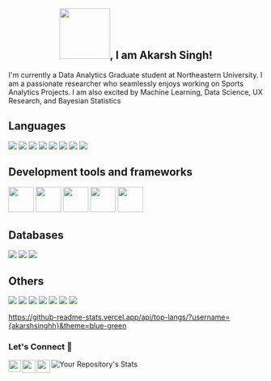 <h2 align="center"><img src="https://c.tenor.com/kjVHIVqP6pAAAAAC/hello-rainbow-text.gif" width="100px">, I am Akarsh Singh!</h2>

I'm currently a Data Analytics Graduate student at Northeastern University. I am a passionate researcher who seamlessly enjoys working on Sports Analytics Projects. I am also excited by Machine Learning, Data Science, UX Research, and Bayesian Statistics 


## Languages 
<span><img src="https://img.shields.io/badge/python-3670A0?style=for-the-badge&logo=python&logoColor=ffdd54"></span>
<img src="https://img.shields.io/badge/MySQL-00000F?style=for-the-badge&logo=mysql&logoColor=white">
<img src="https://img.shields.io/badge/C-00599C?style=for-the-badge&logo=c&logoColor=white">
<img src="https://img.shields.io/badge/C%2B%2B-00599C?style=for-the-badge&logo=c%2B%2B&logoColor=white">
<img src="https://img.shields.io/badge/HTML-239120?style=for-the-badge&logo=html5&logoColor=white">
<img src="https://img.shields.io/badge/CSS-239120?&style=for-the-badge&logo=css3&logoColor=white">
<img src="https://img.shields.io/badge/JavaScript-F7DF1E?style=for-the-badge&logo=javascript&logoColor=black ">
<img src="https://img.shields.io/badge/R-276DC3?style=for-the-badge&logo=r&logoColor=white ">


## Development tools and frameworks

<span><img src="https://img.icons8.com/color/2x/tableau-software.png" width="50" height="50"/></span>
<img src="https://img.icons8.com/fluency/2x/jupyter.png" width="50" height="50"/>
<img src="https://img.icons8.com/color/2x/tensorflow.png" width="50" height="50"/>
<img src="https://img.icons8.com/color/2x/microsoft-excel-2019.png" width="50" height="50"/>
<img src="https://img.icons8.com/fluency/2x/spyder-ide.png" width="50" height="50"/>


## Databases
<span><img src="https://img.icons8.com/ios/50/000000/mysql-logo.png"/></span>
<img src="https://img.icons8.com/color/50/000000/postgreesql.png"/>
<img src="https://img.icons8.com/color/48/000000/mongodb.png"/>

## Others
<span><img src="https://img.icons8.com/color/48/000000/linux.png"/></span>
<img src="https://img.icons8.com/color/48/000000/amazon-web-services.png" />
<img src="https://img.icons8.com/color/48/000000/firebase.png"/>
<img src="https://img.icons8.com/color/48/000000/git.png"/>
<img src="https://img.icons8.com/dusk/64/000000/docker.png"/>
<img src="https://img.icons8.com/color/48/000000/heroku.png"/>
<img src="https://img.icons8.com/color/48/000000/graphql.png"/>

https://github-readme-stats.vercel.app/api/top-langs/?username={akarshsinghh}&theme=blue-green

### Let's Connect 🔗
<a href="https://www.linkedin.com/in/aditya28sarin/">
  <img align="left" width="24px" src="https://cdn.jsdelivr.net/npm/simple-icons@v3/icons/linkedin.svg"  />
</a>
<a href="https://twitter.com/AdityaSarin14">
  <img align="left" width="26px" src="https://cdn.jsdelivr.net/npm/simple-icons@v3/icons/twitter.svg" />
</a>
<a href="mailto:aditya28sarin@gmail.com">
  <img align="left" width="26px" src="https://cdn.jsdelivr.net/npm/simple-icons@v3/icons/gmail.svg" />
</a>

![Your Repository's Stats](https://github-readme-stats.vercel.app/api?username=akarshsinghh&show_icons=true)

